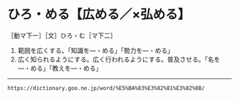 # ひろ・める【広める／×弘める】

［動マ下一］［文］ひろ・む［マ下二］

1. 範囲を広くする。「知識を―・める」「勢力を―・める」
2. 広く知られるようにする。広く行われるようにする。普及させる。「名を―・める」「教えを―・める」

---
`https://dictionary.goo.ne.jp/word/%E5%BA%83%E3%82%81%E3%82%8B/`